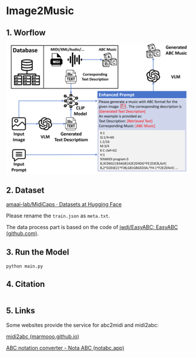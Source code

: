 # Image2Music



## 1. Worflow

![](./image/main.png)



## 2. Dataset

[amaai-lab/MidiCaps · Datasets at Hugging Face](https://huggingface.co/datasets/amaai-lab/MidiCaps)

Please rename the `train.json` as `meta.txt`.

The data process part is based on the code of [jwdj/EasyABC: EasyABC (github.com)](https://github.com/jwdj/EasyABC).



## 3. Run the Model

```shell
python main.py
```



## 4. Citation

```

```



## 5. Links

Some websites provide the service for abc2midi and midi2abc:

[midi2abc (marmooo.github.io)](https://marmooo.github.io/midi2abc/)

[ABC notation converter - Nota ABC (notabc.app)](https://notabc.app/abc-converter/)